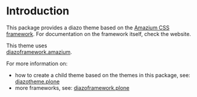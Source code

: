 Introduction
============
This package provides a diazo theme based on the
[Amazium CSS framework](http://www.amazium.co.uk/). For documentation
on the framework itself, check the website.

This theme uses  
[diazoframework.amazium](https://github.com/TH-code/diazoframework.amazium).

For more information on:
- how to create a child theme based on the themes in this package, see:
  [diazotheme.plone](https://github.com/TH-code/diazotheme.plone#how-to-create-a-child-theme)
- more frameworks, see: [diazoframework.plone](https://github.com/TH-code/diazoframework.plone#current-frameworks)

